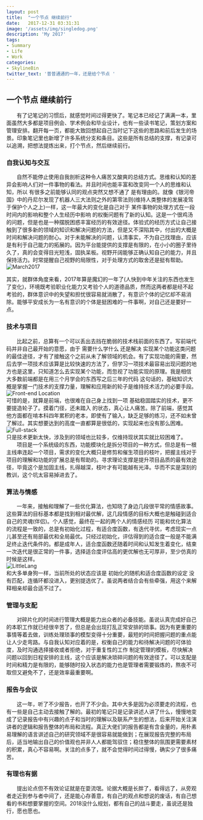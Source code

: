 ```yaml
---
layout: post
title:  "一个节点 继续前行"
date:   2017-12-31 03:31:31
image: '/assets/img/singledog.png'
description: 'My 2017'
tags:
- Summary
- Life
- Work
categories:
- SkylineBin
twitter_text: '普普通通的一年，还是给个节点 '
---
```


## 一个节点 继续前行
&nbsp;&nbsp;&nbsp;&nbsp;&nbsp;&nbsp;&nbsp;有了记笔记的习惯后，就感觉时间过得更快了。笔记本已经记了满满一本，里面虽然大多都是项目例会、学术例会和毕业设计，也有一些读书笔记，策划方案和管理安排。翻开每一页，都能大致回想起自己当时记下这些的思路和前后发生的场景。印象笔记里也新增了许多系统分支和条目。这些是所有总结的支撑，有记录可以追溯，把想法提炼出来，打个节点，然后继续前行。

### 自我认知与交互
&nbsp;&nbsp;&nbsp;&nbsp;&nbsp;&nbsp;&nbsp;自然不能停止使用自我剖析这种令人痛苦又酸爽的总结方式。思维和认知的差异会影响人们对一件事物的看法。并且时间也能丰富和改变同一个人的思维和认知，所以 有很多之前能够认同的观点突然又想不通了 是有理由的。就像《银河帝国》中的丹尼尔发现了机器人三大法则之外的第零法则(维持人类整体的发展凌驾于保护个人之上)一样，这一年最大的变化是自己对于 某件事物的处理方式在一段时间内的影响和整个人生经历中影响 的权衡问题有了新的认知。这是一个很鸡汤的问题，但是也是一种摆脱困惑丰富经历的有效途径。体验式的经历方式让自己接触到了很多新的领域的知识和解决问题的方法，但是又不深陷其中，付出的大概是时间和解决问题的耐心。对于未能解决的问题，认清事实，不为自己找理由，应该是有利于自己能力的拓展的。因为平台能提供的支撑是有限的，在小小的圈子里待久了，真的会变得目光短浅，固执呆板。视野开阔能够正确认知自己的能力，并且保持活力。时常提醒自己视野的局限性，对于处理方式的取舍还是挺有帮助。  
![March2017](http://osaussnqu.bkt.clouddn.com/image/png/calone.jpg)

其实，就群体角度来看，2017年算是魔幻的一年了(人快到中年关注的东西也发生了变化)，环境既考验职业化能力又考验个人的道德品质，然而这两者都是经不起考验的，群体意识中的失望和担忧很容易就消散了，有意识个体的记忆却不易消除。能够平安成长为一名有意识的个体是挺困难的一件事啊，对自己还是要好一点。

### 技术与项目  
&nbsp;&nbsp;&nbsp;&nbsp;&nbsp;&nbsp;&nbsp;比起之前，总算有一个可以丢出去挡在脆弱的技术栈前面的东西了。写前端代码并非自己最开始的意愿，由于 需要什么学什么 还是解决 实现某个功能这类问题 的最佳途径，才有了接触这个之前从未了解领域的机会。有了实现功能的需要，然后去学一项技术应该算是比较快速的方法了，但学习一项技术最容易出现问题的地方也是这里，只知道怎么去实现某个功能，而忽视了功能实现的原理。我是相信 大多数前端都是在用三个月学会的东西写之后三年的代码 这句话的，基础知识大概是掌握一门技术的支撑力量，理解和应用新的轮子是维持技术活力的必要手段。  
![Front-end Location](http://osaussnqu.bkt.clouddn.com/image/png/Front-end.png)  
可惜的是，就算是前端，也很难在自己身上找到一项 基础稳固踏实的技术，更不要提造轮子了。摸着门径，还未踏入 的状态，真心让人痛苦。除了前端，感觉其他方面都在啃本科四年累积的老本，即使有了输入，缺乏足够的练习，还不如未曾了解过。其实想要达到的高度一直都算是很低的，实现起来也没有那么困难。  
![Full-stack](http://osaussnqu.bkt.clouddn.com/Full-stacks.png)  
只是技术更新太快，涉及到的领域也比较多，仅维持现状其实就比较困难了。  
&nbsp;&nbsp;&nbsp;&nbsp;&nbsp;&nbsp;&nbsp;项目是一个系统级的东西，功能模块化是拆分项目的一种方式，但总是有一根主线串连起一个项目，需求的变化大概只是修剪和催生项目的枝叶，把握主线对于项目的理解和功能的扩展总是有帮助的。寻求理论支撑是提升项目品质的最有效途径，毕竟这个是加固主线，扎得越深，枝叶才有可能越有光泽。华而不实是深刻的教训，这个坑太容易掉进去了。  


### 算法与情感
&nbsp;&nbsp;&nbsp;&nbsp;&nbsp;&nbsp;&nbsp;一年来，接触和理解了一些优化算法，也知晓了身边几段很平常的情感故事。这些算法的目标基本都是找到相对最优解，这几段情感的目标大概也是触碰到适合自己的灵魂(伴侣)。个人感觉，最终在一起的两个人的情感经历 可能和优化算法的流程是一致的，总是有初始化过程，有适合度函数，有迭代寻优，考虑现实一点儿甚至还有局部最优和全局最优。只经过初始化，评估得到的适合度一般是不能满足终止迭代条件的。都是成年人，适合度函数还随着时间和认知发生着变化，结束一次迭代是很正常的一件事，选择适合度评估高的更优解也无可厚非，至少仿真的时候是这样。  
![LittleLang](http://osaussnqu.bkt.clouddn.com/image/png/xiaolang.png)  
和大多单身狗一样，当前所处的状态应该是 初始化的随机和适合度函数的设定 没有匹配，连循环都没进入，更别提选优了。虽说两者结合会有些牵强，用这个来解释相亲却最合适不过了。

### 管理与支配
&nbsp;&nbsp;&nbsp;&nbsp;&nbsp;&nbsp;&nbsp;对碎片化的时间进行管理大概是能力出众者的必备技能。虽说认真完成好自己的本职工作就已经很辛苦了，但总是会出现打乱正常安排的琐事。因为有更重要的事情等着去做，训练处理琐事的模型变得十分重要，最短的时间把握问题的重点能让人少走弯路。与自我认知对应着的是，权衡自己的能力和待解决问题的可体验度，及时沟通选择接收或者拒绝，对于重复性的工作 制定管理的模板，尽快解决问题以回到日程安排的主线，这个应该是解决琐碎问题的有效途径了。可以支配是时间和精力是有限的，能够随时投入状态的能力也是管理者需要锻炼的，熬夜不可取但又避免不了，还是效率最重要啊。


### 报告与会议
&nbsp;&nbsp;&nbsp;&nbsp;&nbsp;&nbsp;&nbsp;这一年，听了不少报告，也开了不少会。其中大多是因为必须要走的流程，也有一些是自己主动去接触了解的。最初的笔记只是记录讲述人讲了什么，慢慢地变成了记录报告中有兴趣的点子和当时的理解以及联系产生的想法，后来开始关注演讲者的逻辑和报告整体的布局和流程。真正大佬们的报告都是有含金量的，用朴素易理解的语言讲述自己的研究领域不是很容易就能做到；在展现报告完整的布局后，适当地输出自己的价值观也并非人人都能驾驭住；稳住整体的氛围更需要素材的积累，真心不容易啊。关注的点多了，就不会觉得时间过得慢，确实少了很多痛苦。

### 有理也有据
&nbsp;&nbsp;&nbsp;&nbsp;&nbsp;&nbsp;&nbsp;提出论点但不有效论证就是在耍流氓。论据大概是长胖了，看得远了，从旁观者走近到参与者中间了，还是能心存善意，有自己的观点和想说的废话，有自己想看的书和想要掌握的空间。2018没什么规划，都有自己的战斗要走，虽说还是独行，愿也愿也。
